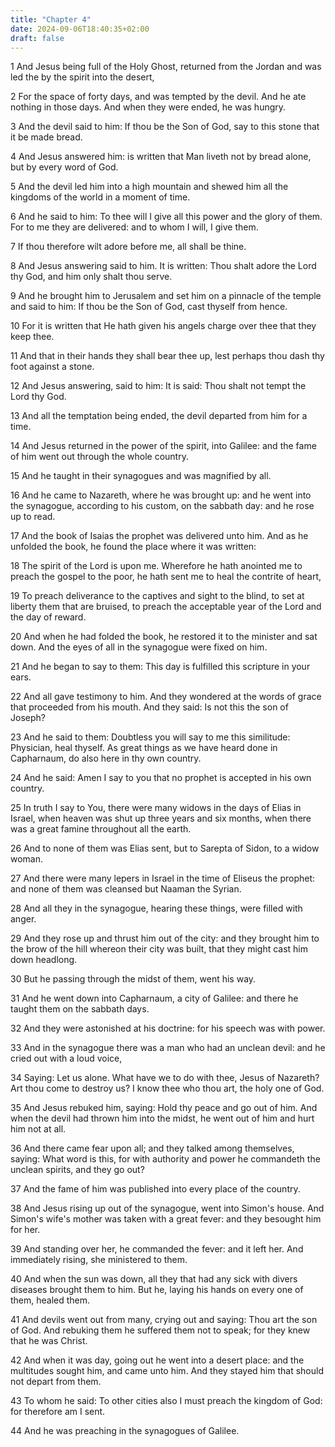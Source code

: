 ```yaml
---
title: "Chapter 4"
date: 2024-09-06T18:40:35+02:00
draft: false
---
```




1 And Jesus being full of the Holy Ghost, returned from the Jordan and was led the by the spirit into the desert,

2 For the space of forty days, and was tempted by the devil. And he ate nothing in those days. And when they were ended, he was hungry.

3 And the devil said to him: If thou be the Son of God, say to this stone that it be made bread.

4 And Jesus answered him: is written that Man liveth not by bread alone, but by every word of God.

5 And the devil led him into a high mountain and shewed him all the kingdoms of the world in a moment of time.

6 And he said to him: To thee will I give all this power and the glory of them. For to me they are delivered: and to whom I will, I give them.

7 If thou therefore wilt adore before me, all shall be thine.

8 And Jesus answering said to him. It is written: Thou shalt adore the Lord thy God, and him only shalt thou serve.

9 And he brought him to Jerusalem and set him on a pinnacle of the temple and said to him: If thou be the Son of God, cast thyself from hence.

10 For it is written that He hath given his angels charge over thee that they keep thee.

11 And that in their hands they shall bear thee up, lest perhaps thou dash thy foot against a stone.

12 And Jesus answering, said to him: It is said: Thou shalt not tempt the Lord thy God.

13 And all the temptation being ended, the devil departed from him for a time.

14 And Jesus returned in the power of the spirit, into Galilee: and the fame of him went out through the whole country.

15 And he taught in their synagogues and was magnified by all.

16 And he came to Nazareth, where he was brought up: and he went into the synagogue, according to his custom, on the sabbath day: and he rose up to read.

17 And the book of Isaias the prophet was delivered unto him. And as he unfolded the book, he found the place where it was written:

18 The spirit of the Lord is upon me. Wherefore he hath anointed me to preach the gospel to the poor, he hath sent me to heal the contrite of heart,

19 To preach deliverance to the captives and sight to the blind, to set at liberty them that are bruised, to preach the acceptable year of the Lord and the day of reward.

20 And when he had folded the book, he restored it to the minister and sat down. And the eyes of all in the synagogue were fixed on him.

21 And he began to say to them: This day is fulfilled this scripture in your ears.

22 And all gave testimony to him. And they wondered at the words of grace that proceeded from his mouth. And they said: Is not this the son of Joseph?

23 And he said to them: Doubtless you will say to me this similitude: Physician, heal thyself. As great things as we have heard done in Capharnaum, do also here in thy own country.

24 And he said: Amen I say to you that no prophet is accepted in his own country.

25 In truth I say to You, there were many widows in the days of Elias in Israel, when heaven was shut up three years and six months, when there was a great famine throughout all the earth.

26 And to none of them was Elias sent, but to Sarepta of Sidon, to a widow woman.

27 And there were many lepers in Israel in the time of Eliseus the prophet: and none of them was cleansed but Naaman the Syrian.

28 And all they in the synagogue, hearing these things, were filled with anger.

29 And they rose up and thrust him out of the city: and they brought him to the brow of the hill whereon their city was built, that they might cast him down headlong.

30 But he passing through the midst of them, went his way.

31 And he went down into Capharnaum, a city of Galilee: and there he taught them on the sabbath days.

32 And they were astonished at his doctrine: for his speech was with power.

33 And in the synagogue there was a man who had an unclean devil: and he cried out with a loud voice,

34 Saying: Let us alone. What have we to do with thee, Jesus of Nazareth? Art thou come to destroy us? I know thee who thou art, the holy one of God.

35 And Jesus rebuked him, saying: Hold thy peace and go out of him. And when the devil had thrown him into the midst, he went out of him and hurt him not at all.

36 And there came fear upon all; and they talked among themselves, saying: What word is this, for with authority and power he commandeth the unclean spirits, and they go out?

37 And the fame of him was published into every place of the country.

38 And Jesus rising up out of the synagogue, went into Simon's house. And Simon's wife's mother was taken with a great fever: and they besought him for her.

39 And standing over her, he commanded the fever: and it left her. And immediately rising, she ministered to them.

40 And when the sun was down, all they that had any sick with divers diseases brought them to him. But he, laying his hands on every one of them, healed them.

41 And devils went out from many, crying out and saying: Thou art the son of God. And rebuking them he suffered them not to speak; for they knew that he was Christ.

42 And when it was day, going out he went into a desert place: and the multitudes sought him, and came unto him. And they stayed him that should not depart from them.

43 To whom he said: To other cities also I must preach the kingdom of God: for therefore am I sent.

44 And he was preaching in the synagogues of Galilee.

